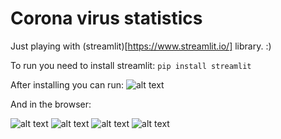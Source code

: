 # Corona virus statistics
Just playing with (streamlit)[https://www.streamlit.io/] library. :)

To run you need to install streamlit:
```pip install streamlit```

After installing you can run:
![alt text](images/cmd.png "run")

And in the browser:

![alt text](images/1.png "run")
![alt text](images/2.png "run")
![alt text](images/3.png "run")
![alt text](images/4.png "run")

